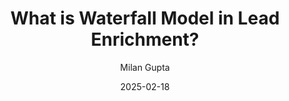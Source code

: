---
post_id: "2"
title: "What is Waterfall Model in Lead Enrichment?"
date: "2025-02-18"
author: "Milan Gupta"
excerpt: "JSON-LD is a way to add structured data to your website to improve SEO"
categories: ["SEO", "Technical"]
featured: true
image: "/images/2025/02/G2-blog/Trust-Platforms.webp"
---